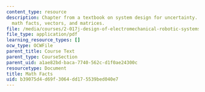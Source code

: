 ```yaml
---
content_type: resource
description: Chapter from a textbook on system design for uncertainty. Topics include
  math facts, vectors, and matrices.
file: /media/courses/2-017j-design-of-electromechanical-robotic-systems-fall-2009/b39075d4d69f3064dd175539bed040e7_MIT2_017JF09_ch13.pdf
file_type: application/pdf
learning_resource_types: []
ocw_type: OCWFile
parent_title: Course Text
parent_type: CourseSection
parent_uid: a1ae82bd-baca-7740-562c-d1f0ae24300c
resourcetype: Document
title: Math Facts
uid: b39075d4-d69f-3064-dd17-5539bed040e7
---
```

